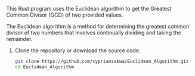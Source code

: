 This Rust program uses the Euclidean algorithm to get the Greatest Common Divisor (GCD) of two provided values.



The Euclidean algorithm is a method for determining the greatest common divisor of two numbers that involves continually dividing and taking the remainder.

1. Clone the repository or download the source code.

   ```sh
   git clone https://github.com/cypriansakwa/Euclidean_Algorithm.git
   cd Euclidean_Algorithm
